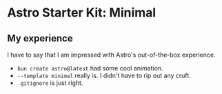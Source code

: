 # Astro Starter Kit: Minimal

## My experience

I have to say that I am impressed with Astro's out-of-the-box experience.

* `bun create astro@latest` had some cool animation.
* `--template minimal` really is. I didn't have to rip out any cruft.
* `.gitignore` is just right.

